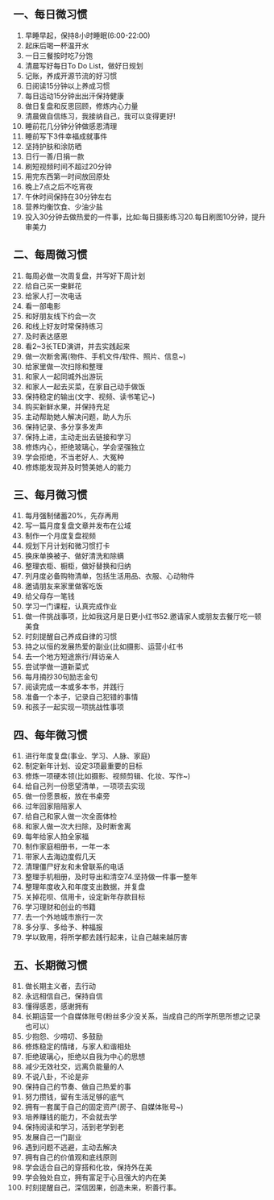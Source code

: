 ## 一、每日微习惯
1. 早睡早起，保持8小时睡眠(6:00-22:00)
2. 起床后喝一杯温开水
3. 一日三餐按时吃7分饱
4. 清晨写好每日To Do List，做好日规划
5. 记账，养成开源节流的好习惯
6. 日阅读15分钟以上养成习惯
7. 每日运动15分钟出出汗保持健康
8. 做日复盘和反思回顾，修炼内心力量
9. 清晨做自信练习，我接纳自己，我可以变得更好!
10. 睡前花几分钟分钟做感恩清理
11. 睡前写下3件幸福成就事件
12. 坚持护肤和涂防晒
13. 日行一善/日捐一款
14. 刷短视频时间不超过20分钟
15. 用完东西第一时间放回原处
16. 晚上7点之后不吃宵夜
17. 午休时间保持在30分钟左右
18. 营养均衡饮食、少油少盐
19. 投入30分钟去做热爱的一件事，比如:每日摄影练习20.每日刷图10分钟，提升审美力
## 二、每周微习惯
21. 每周必做一次周复盘，并写好下周计划
22. 给自己买一束鲜花
23. 给家人打一次电话
24. 看一部电影
25. 和好朋友线下约会一次
26. 和线上好友时常保持练习
27. 及时表达感恩
28. 看2~3长TED演讲，并去实践起来
29. 做一次断舍离(物件、手机文件/软件、照片、信息~)
30. 给家里做一次扫除和整理
31. 和家人一起同城外出游玩
32. 和家人一起去买菜，在家自己动手做饭
33. 保持稳定的输出(文字、视频、读书笔记~)
34. 购买新鲜水果，并保持充足
35. 主动帮助她人解决问题，助人为乐
36. 保持记录、多分享多发声
37. 保持上进，主动走出去链接和学习
38. 修炼内心，拒绝玻璃心，学会坚强独立
39. 学会拒绝，不当老好人、大冤种
40. 修炼能发现并及时赞美她人的能力
## 三、每月微习惯
41. 每月强制储蓄20%，先存再用
42. 写一篇月度复盘文章并发布在公域
43. 制作一个月度复盘视频
44. 规划下月计划和微习惯打卡
45. 换床单换被子、做好清洗和除螨
46. 整理衣柜、橱柜，做好替换和归纳
47. 列月度必备购物清单，包括生活用品、衣服、心动物件
48. 邀请朋友来家里做客吃饭
49. 给父母存一笔钱
50. 学习一门课程，认真完成作业
51. 做一件挑战事项，比如我这月是日更小红书52.邀请家人或朋友去餐厅吃一顿美食
53. 时刻提醒自己养成自律的习惯
54. 持之以恒的发展热爱的副业(比如摄影、运营小红书
55. 去一个地方短途旅行/拜访亲人
56. 尝试学做一道新菜式
57. 每月摘抄30句励志金句
58. 阅读完成一本或多本书，并践行
59. 准备一个本子，记录自己犯错的事情
60. 和孩子一起实现一项挑战性事项
## 四、每年微习惯
61. 进行年度复盘(事业、学习、人脉、家庭)
62. 制定新年计划、设定3项最重要的目标
63. 修炼一项硬本领(比如摄影、视频剪辑、化妆、写作~)
64. 给自己列一份愿望清单，一项项去实现
65. 做一份愿景板，放在书桌旁
66. 过年回家陪陪家人
67. 给自己和家人做一次全面体检
68. 和家人做一次大扫除，及时断舍离
69. 每年给家人拍全家福
70. 制作家庭相册书，一年一本
71. 带家人去海边度假几天
72. 清理僵尸好友和未曾联系的电话
73. 整理手机相册，及时导出和清空74.坚持做一件事一整年
75. 整理年度收入和年度支出数据，并复盘
76. 关掉花呗、信用卡，设定新年存款目标
77. 学习理财和创业的书籍
78. 去一个外地城市旅行一次
79. 多分享、多给予、种福报
80. 学以致用，将所学都去践行起来，让自己越来越厉害
## 五、长期微习惯
81. 做长期主义者，去行动
82. 永远相信自己，保持自信
83. 懂得感恩，感谢拥有
84. 长期运营一个自媒体账号(粉丝多少没关系，当成自己的所学所思所想之记录也可以）
85. 少抱怨、少唠叨、多鼓励
86. 修炼稳定的情绪，与家人和谐相处
87. 拒绝玻璃心，拒绝以自我为中心的思想
88. 减少无效社交，远离负能量的人
89. 不说八卦，不论是非
90. 保持自己的节奏、做自己热爱的事
91. 努力攒钱，留有生活足够的底气
92. 拥有一套属于自己的固定资产(房子、自媒体账号~)
93. 培养赚钱的能力，不会就去学
94. 保持阅读和学习，活到老学到老
95. 发展自己一门副业
96. 遇到问题不逃避，主动去解决
97. 拥有自己的价值观和底线原则
98. 学会适合自己的穿搭和化妆，保持外在美
99. 学会独处自立，拥有富足于心且强大的内在美
100. 时刻提醒自己，深信因果，创造未来，积善行事。
